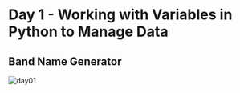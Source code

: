 # Day 1 - Working with Variables in Python to Manage Data

## Band Name Generator
![day01](https://user-images.githubusercontent.com/98851253/154177081-2c53df2d-777b-4deb-8e38-5742ecd7282f.gif)

